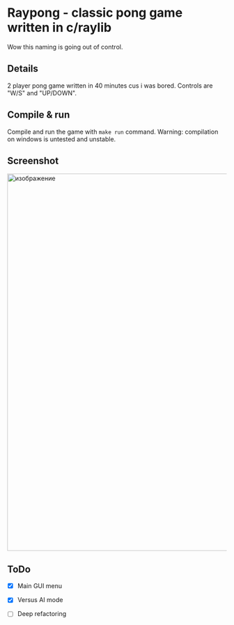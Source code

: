 # Raypong - classic pong game written in c/raylib
Wow this naming is going out of control.

## Details
2 player pong game written in 40 minutes cus i was bored. Controls are "W/S" and "UP/DOWN".

## Compile & run
Compile and run the game with `make run` command. Warning: compilation on windows is untested and unstable.

## Screenshot
<img width="867" alt="изображение" src="https://github.com/user-attachments/assets/e4f25ffb-cf0e-480e-9127-e62dba507420" />

## ToDo
 - [x] Main GUI menu
 - [x] Versus AI mode
 - [ ] Deep refactoring

